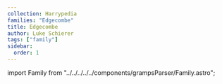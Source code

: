 ```yaml
---
collection: Harrypedia
families: "Edgecombe"
title: Edgecombe
author: Luke Schierer
tags: ["family"]
sidebar:
  order: 1
---
```

import Family from "../../../../../components/grampsParser/Family.astro";

<Family surn={frontmatter.surn} />

